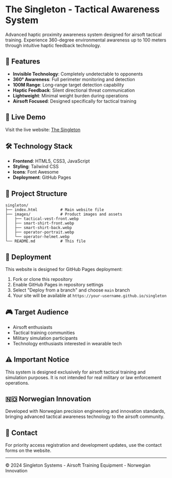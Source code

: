 # The Singleton - Tactical Awareness System

Advanced haptic proximity awareness system designed for airsoft tactical training. Experience 360-degree environmental awareness up to 100 meters through intuitive haptic feedback technology.

## 🎯 Features

- **Invisible Technology**: Completely undetectable to opponents
- **360° Awareness**: Full perimeter monitoring and detection
- **100M Range**: Long-range target detection capability
- **Haptic Feedback**: Silent directional threat communication
- **Lightweight**: Minimal weight burden during operations
- **Airsoft Focused**: Designed specifically for tactical training

## 🚀 Live Demo

Visit the live website: [The Singleton](https://your-username.github.io/singleton)

## 🛠️ Technology Stack

- **Frontend**: HTML5, CSS3, JavaScript
- **Styling**: Tailwind CSS
- **Icons**: Font Awesome
- **Deployment**: GitHub Pages

## 📁 Project Structure

```
singleton/
├── index.html          # Main website file
├── images/             # Product images and assets
│   ├── tactical-vest-front.webp
│   ├── smart-shirt-front.webp
│   ├── smart-shirt-back.webp
│   ├── operator-portrait.webp
│   └── operator-helmet.webp
└── README.md           # This file
```

## 🚀 Deployment

This website is designed for GitHub Pages deployment:

1. Fork or clone this repository
2. Enable GitHub Pages in repository settings
3. Select "Deploy from a branch" and choose `main` branch
4. Your site will be available at `https://your-username.github.io/singleton`

## 🎮 Target Audience

- Airsoft enthusiasts
- Tactical training communities
- Military simulation participants
- Technology enthusiasts interested in wearable tech

## ⚠️ Important Notice

This system is designed exclusively for airsoft tactical training and simulation purposes. It is not intended for real military or law enforcement operations.

## 🇳🇴 Norwegian Innovation

Developed with Norwegian precision engineering and innovation standards, bringing advanced tactical awareness technology to the airsoft community.

## 📧 Contact

For priority access registration and development updates, use the contact forms on the website.

---

© 2024 Singleton Systems - Airsoft Training Equipment - Norwegian Innovation

